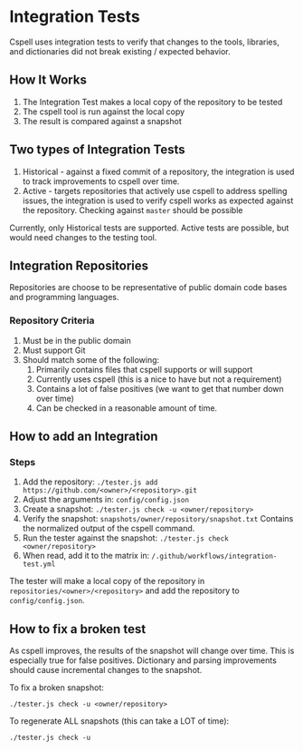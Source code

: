 # Integration Tests

Cspell uses integration tests to verify that changes to the tools, libraries, and dictionaries did not break existing / expected behavior.


## How It Works

1. The Integration Test makes a local copy of the repository to be tested
1. The cspell tool is run against the local copy
1. The result is compared against a snapshot

## Two types of Integration Tests
1. Historical - against a fixed commit of a repository, the integration is used to track improvements to cspell over time.
1. Active - targets repositories that actively use cspell to address spelling issues, the integration is used to verify
   cspell works as expected against the repository.
   Checking against `master` should be possible

Currently, only Historical tests are supported. Active tests are possible, but would need changes to the testing tool.


## Integration Repositories

Repositories are choose to be representative of public domain code bases and programming languages.

### Repository Criteria
1. Must be in the public domain
1. Must support Git
1. Should match some of the following:
    1. Primarily contains files that cspell supports or will support
    1. Currently uses cspell (this is a nice to have but not a requirement)
    1. Contains a lot of false positives (we want to get that number down over time)
    1. Can be checked in a reasonable amount of time.


## How to add an Integration

### Steps
1. Add the repository: `./tester.js add https://github.com/<owner>/<repository>.git`
1. Adjust the arguments in: `config/config.json`
1. Create a snapshot: `./tester.js check -u <owner/repository>`
1. Verify the snapshot: `snapshots/owner/repository/snapshot.txt`
    Contains the normalized output of the cspell command.
1. Run the tester against the snapshot: `./tester.js check <owner/repository>`
1. When read, add it to the matrix in: `/.github/workflows/integration-test.yml`

The tester will make a local copy of the repository in `repositories/<owner>/<repository>` and add the
repository to `config/config.json`.

## How to fix a broken test

As cspell improves, the results of the snapshot will change over time. This is especially true for false positives. Dictionary and parsing improvements should cause
incremental changes to the snapshot.

To fix a broken snapshot:
```
./tester.js check -u <owner/repository>
```

To regenerate ALL snapshots (this can take a LOT of time):
```
./tester.js check -u
```
